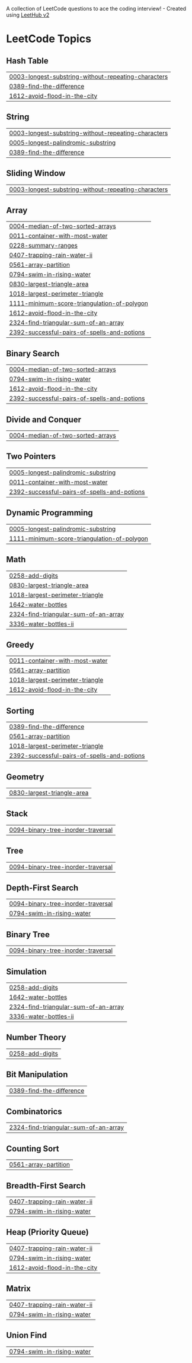 A collection of LeetCode questions to ace the coding interview! - Created using [LeetHub v2](https://github.com/arunbhardwaj/LeetHub-2.0)
<!---LeetCode Topics Start-->
# LeetCode Topics
## Hash Table
|  |
| ------- |
| [0003-longest-substring-without-repeating-characters](https://github.com/Jack-Press/LeetCode/tree/master/0003-longest-substring-without-repeating-characters) |
| [0389-find-the-difference](https://github.com/Jack-Press/LeetCode/tree/master/0389-find-the-difference) |
| [1612-avoid-flood-in-the-city](https://github.com/Jack-Press/LeetCode/tree/master/1612-avoid-flood-in-the-city) |
## String
|  |
| ------- |
| [0003-longest-substring-without-repeating-characters](https://github.com/Jack-Press/LeetCode/tree/master/0003-longest-substring-without-repeating-characters) |
| [0005-longest-palindromic-substring](https://github.com/Jack-Press/LeetCode/tree/master/0005-longest-palindromic-substring) |
| [0389-find-the-difference](https://github.com/Jack-Press/LeetCode/tree/master/0389-find-the-difference) |
## Sliding Window
|  |
| ------- |
| [0003-longest-substring-without-repeating-characters](https://github.com/Jack-Press/LeetCode/tree/master/0003-longest-substring-without-repeating-characters) |
## Array
|  |
| ------- |
| [0004-median-of-two-sorted-arrays](https://github.com/Jack-Press/LeetCode/tree/master/0004-median-of-two-sorted-arrays) |
| [0011-container-with-most-water](https://github.com/Jack-Press/LeetCode/tree/master/0011-container-with-most-water) |
| [0228-summary-ranges](https://github.com/Jack-Press/LeetCode/tree/master/0228-summary-ranges) |
| [0407-trapping-rain-water-ii](https://github.com/Jack-Press/LeetCode/tree/master/0407-trapping-rain-water-ii) |
| [0561-array-partition](https://github.com/Jack-Press/LeetCode/tree/master/0561-array-partition) |
| [0794-swim-in-rising-water](https://github.com/Jack-Press/LeetCode/tree/master/0794-swim-in-rising-water) |
| [0830-largest-triangle-area](https://github.com/Jack-Press/LeetCode/tree/master/0830-largest-triangle-area) |
| [1018-largest-perimeter-triangle](https://github.com/Jack-Press/LeetCode/tree/master/1018-largest-perimeter-triangle) |
| [1111-minimum-score-triangulation-of-polygon](https://github.com/Jack-Press/LeetCode/tree/master/1111-minimum-score-triangulation-of-polygon) |
| [1612-avoid-flood-in-the-city](https://github.com/Jack-Press/LeetCode/tree/master/1612-avoid-flood-in-the-city) |
| [2324-find-triangular-sum-of-an-array](https://github.com/Jack-Press/LeetCode/tree/master/2324-find-triangular-sum-of-an-array) |
| [2392-successful-pairs-of-spells-and-potions](https://github.com/Jack-Press/LeetCode/tree/master/2392-successful-pairs-of-spells-and-potions) |
## Binary Search
|  |
| ------- |
| [0004-median-of-two-sorted-arrays](https://github.com/Jack-Press/LeetCode/tree/master/0004-median-of-two-sorted-arrays) |
| [0794-swim-in-rising-water](https://github.com/Jack-Press/LeetCode/tree/master/0794-swim-in-rising-water) |
| [1612-avoid-flood-in-the-city](https://github.com/Jack-Press/LeetCode/tree/master/1612-avoid-flood-in-the-city) |
| [2392-successful-pairs-of-spells-and-potions](https://github.com/Jack-Press/LeetCode/tree/master/2392-successful-pairs-of-spells-and-potions) |
## Divide and Conquer
|  |
| ------- |
| [0004-median-of-two-sorted-arrays](https://github.com/Jack-Press/LeetCode/tree/master/0004-median-of-two-sorted-arrays) |
## Two Pointers
|  |
| ------- |
| [0005-longest-palindromic-substring](https://github.com/Jack-Press/LeetCode/tree/master/0005-longest-palindromic-substring) |
| [0011-container-with-most-water](https://github.com/Jack-Press/LeetCode/tree/master/0011-container-with-most-water) |
| [2392-successful-pairs-of-spells-and-potions](https://github.com/Jack-Press/LeetCode/tree/master/2392-successful-pairs-of-spells-and-potions) |
## Dynamic Programming
|  |
| ------- |
| [0005-longest-palindromic-substring](https://github.com/Jack-Press/LeetCode/tree/master/0005-longest-palindromic-substring) |
| [1111-minimum-score-triangulation-of-polygon](https://github.com/Jack-Press/LeetCode/tree/master/1111-minimum-score-triangulation-of-polygon) |
## Math
|  |
| ------- |
| [0258-add-digits](https://github.com/Jack-Press/LeetCode/tree/master/0258-add-digits) |
| [0830-largest-triangle-area](https://github.com/Jack-Press/LeetCode/tree/master/0830-largest-triangle-area) |
| [1018-largest-perimeter-triangle](https://github.com/Jack-Press/LeetCode/tree/master/1018-largest-perimeter-triangle) |
| [1642-water-bottles](https://github.com/Jack-Press/LeetCode/tree/master/1642-water-bottles) |
| [2324-find-triangular-sum-of-an-array](https://github.com/Jack-Press/LeetCode/tree/master/2324-find-triangular-sum-of-an-array) |
| [3336-water-bottles-ii](https://github.com/Jack-Press/LeetCode/tree/master/3336-water-bottles-ii) |
## Greedy
|  |
| ------- |
| [0011-container-with-most-water](https://github.com/Jack-Press/LeetCode/tree/master/0011-container-with-most-water) |
| [0561-array-partition](https://github.com/Jack-Press/LeetCode/tree/master/0561-array-partition) |
| [1018-largest-perimeter-triangle](https://github.com/Jack-Press/LeetCode/tree/master/1018-largest-perimeter-triangle) |
| [1612-avoid-flood-in-the-city](https://github.com/Jack-Press/LeetCode/tree/master/1612-avoid-flood-in-the-city) |
## Sorting
|  |
| ------- |
| [0389-find-the-difference](https://github.com/Jack-Press/LeetCode/tree/master/0389-find-the-difference) |
| [0561-array-partition](https://github.com/Jack-Press/LeetCode/tree/master/0561-array-partition) |
| [1018-largest-perimeter-triangle](https://github.com/Jack-Press/LeetCode/tree/master/1018-largest-perimeter-triangle) |
| [2392-successful-pairs-of-spells-and-potions](https://github.com/Jack-Press/LeetCode/tree/master/2392-successful-pairs-of-spells-and-potions) |
## Geometry
|  |
| ------- |
| [0830-largest-triangle-area](https://github.com/Jack-Press/LeetCode/tree/master/0830-largest-triangle-area) |
## Stack
|  |
| ------- |
| [0094-binary-tree-inorder-traversal](https://github.com/Jack-Press/LeetCode/tree/master/0094-binary-tree-inorder-traversal) |
## Tree
|  |
| ------- |
| [0094-binary-tree-inorder-traversal](https://github.com/Jack-Press/LeetCode/tree/master/0094-binary-tree-inorder-traversal) |
## Depth-First Search
|  |
| ------- |
| [0094-binary-tree-inorder-traversal](https://github.com/Jack-Press/LeetCode/tree/master/0094-binary-tree-inorder-traversal) |
| [0794-swim-in-rising-water](https://github.com/Jack-Press/LeetCode/tree/master/0794-swim-in-rising-water) |
## Binary Tree
|  |
| ------- |
| [0094-binary-tree-inorder-traversal](https://github.com/Jack-Press/LeetCode/tree/master/0094-binary-tree-inorder-traversal) |
## Simulation
|  |
| ------- |
| [0258-add-digits](https://github.com/Jack-Press/LeetCode/tree/master/0258-add-digits) |
| [1642-water-bottles](https://github.com/Jack-Press/LeetCode/tree/master/1642-water-bottles) |
| [2324-find-triangular-sum-of-an-array](https://github.com/Jack-Press/LeetCode/tree/master/2324-find-triangular-sum-of-an-array) |
| [3336-water-bottles-ii](https://github.com/Jack-Press/LeetCode/tree/master/3336-water-bottles-ii) |
## Number Theory
|  |
| ------- |
| [0258-add-digits](https://github.com/Jack-Press/LeetCode/tree/master/0258-add-digits) |
## Bit Manipulation
|  |
| ------- |
| [0389-find-the-difference](https://github.com/Jack-Press/LeetCode/tree/master/0389-find-the-difference) |
## Combinatorics
|  |
| ------- |
| [2324-find-triangular-sum-of-an-array](https://github.com/Jack-Press/LeetCode/tree/master/2324-find-triangular-sum-of-an-array) |
## Counting Sort
|  |
| ------- |
| [0561-array-partition](https://github.com/Jack-Press/LeetCode/tree/master/0561-array-partition) |
## Breadth-First Search
|  |
| ------- |
| [0407-trapping-rain-water-ii](https://github.com/Jack-Press/LeetCode/tree/master/0407-trapping-rain-water-ii) |
| [0794-swim-in-rising-water](https://github.com/Jack-Press/LeetCode/tree/master/0794-swim-in-rising-water) |
## Heap (Priority Queue)
|  |
| ------- |
| [0407-trapping-rain-water-ii](https://github.com/Jack-Press/LeetCode/tree/master/0407-trapping-rain-water-ii) |
| [0794-swim-in-rising-water](https://github.com/Jack-Press/LeetCode/tree/master/0794-swim-in-rising-water) |
| [1612-avoid-flood-in-the-city](https://github.com/Jack-Press/LeetCode/tree/master/1612-avoid-flood-in-the-city) |
## Matrix
|  |
| ------- |
| [0407-trapping-rain-water-ii](https://github.com/Jack-Press/LeetCode/tree/master/0407-trapping-rain-water-ii) |
| [0794-swim-in-rising-water](https://github.com/Jack-Press/LeetCode/tree/master/0794-swim-in-rising-water) |
## Union Find
|  |
| ------- |
| [0794-swim-in-rising-water](https://github.com/Jack-Press/LeetCode/tree/master/0794-swim-in-rising-water) |
<!---LeetCode Topics End-->